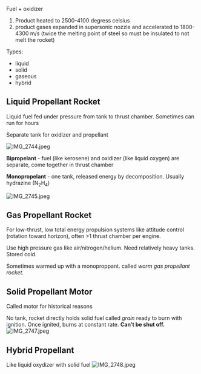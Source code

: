 Fuel + oxidizer

1. Product heated to 2500-4100 degress celsius
2. product gases expanded in supersonic nozzle and accelerated to 1800-4300 m/s (twice the melting point of steel so must be insulated to not melt the rocket)

Types:

* liquid
* solid
* gaseous
* hybrid

## Liquid Propellant Rocket

Liquid fuel fed under pressure from tank to thrust chamber.
Sometimes can run for hours

Separate tank for oxidizer and propellant

![IMG\_2744.jpeg](img_2744.jpeg)

**Bipropelant** - fuel (like kerosene) and oxidizer (like liquid oxygen) are separate, come together in thrust chamber

**Monopropelant** - one tank, released energy by decomposition. Usually hydrazine (N<sub>2</sub>H<sub>4</sub>)

![IMG\_2745.jpeg](img_2745.jpeg)

## Gas Propellant Rocket

For low-thrust, low total energy propulsion systems like attitude control (rotation toward horizon), often >1 thrust chamber per engine.

Use high pressure gas like air/nitrogen/helium.
Need relatively heavy tanks. Stored cold.

Sometimes warmed up with a monoproppant. called *worm gas propellant rocket*.

## Solid Propellant Motor

Called motor for historical reasons

No tank, rocket directly holds solid fuel called *grain* ready to burn with ignition.
Once ignited, burns at constant rate.
**Can’t be shut off.**
![IMG\_2747.jpeg](img_2747.jpeg)

## Hybrid Propellant

Like liquid oxydizer with solid fuel
![IMG\_2748.jpeg](img_2748.jpeg)
